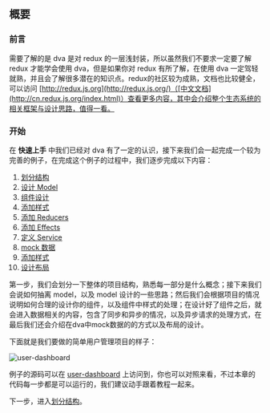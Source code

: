 ## 概要

### 前言

需要了解的是 dva 是对 redux 的一层浅封装，所以虽然我们不要求一定要了解 redux 才能学会使用 dva，但是如果你对 redux 有所了解，在使用 dva 一定驾轻就熟，并且会了解很多潜在的知识点。redux的社区较为成熟，文档也比较健全，可以访问 [http://redux.js.org](http://redux.js.org/)（[中文文档](http://cn.redux.js.org/index.html)）查看更多内容，其中会介绍整个生态系统的相关框架与设计思路，值得一看。

### 开始

在 __快速上手__ 中我们已经对 dva 有了一定的认识，接下来我们会一起完成一个较为完善的例子，在完成这个例子的过程中，我们逐步完成以下内容：

1. [划分结构](./02-划分结构.md)
1. [设计 Model](./03-设计Model.md)
1. [组件设计](./04-组件设计方法.md)
1. [添加样式](./05-组件设计实践.md)
1. [添加 Reducers](./06-添加Reducers.md)
1. [添加 Effects](./07-添加Effects.md)
1. [定义 Service](./08-定义Services.md)
1. [mock 数据](./09-mock数据.md)
1. [添加样式](./10-添加样式.md)
1. [设计布局](./11-设计布局.md)

第一步，我们会划分一下整体的项目结构，熟悉每一部分是什么概念；接下来我们会说如何抽离  model，以及 model 设计的一些思路；然后我们会根据项目的情况说明如何合理的设计你的组件，以及组件中样式的处理；在设计好了组件之后，就会进入数据相关的内容，包含了同步和异步的情况，以及异步请求的处理方式，在最后我们还会介绍在dva中mock数据的的方式以及布局的设计。

下面就是我们要做的简单用户管理项目的样子：

![user-dashboard](https://cloud.githubusercontent.com/assets/1179603/17655205/dfde2f4e-62dd-11e6-9c91-657ee4c17b91.png)

例子的源码可以在 [user-dashboard](https://github.com/dvajs/dva/tree/master/examples/user-dashboard) 上访问到，你也可以对照来看，不过本章的代码每一步都是可以运行的，我们建议动手跟着教程一起来。

下一步，进入[划分结构](./02-划分结构.md)。
